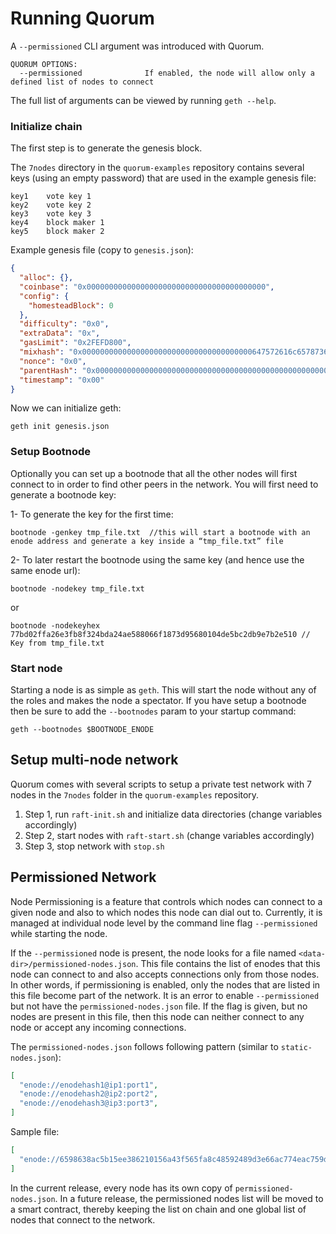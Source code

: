 
# Running Quorum

A `--permissioned` CLI argument was introduced with Quorum.

```
QUORUM OPTIONS:
  --permissioned              If enabled, the node will allow only a defined list of nodes to connect
```

The full list of arguments can be viewed by running `geth --help`.

### Initialize chain

The first step is to generate the genesis block.

The `7nodes` directory in the `quorum-examples` repository contains several keys (using an empty password) that are used in the example genesis file:

```
key1    vote key 1
key2    vote key 2
key3    vote key 3
key4    block maker 1
key5    block maker 2
```

Example genesis file (copy to `genesis.json`):
```json
{
  "alloc": {},
  "coinbase": "0x0000000000000000000000000000000000000000",
  "config": {
    "homesteadBlock": 0
  },
  "difficulty": "0x0",
  "extraData": "0x",
  "gasLimit": "0x2FEFD800",
  "mixhash": "0x00000000000000000000000000000000000000647572616c65787365646c6578",
  "nonce": "0x0",
  "parentHash": "0x0000000000000000000000000000000000000000000000000000000000000000",
  "timestamp": "0x00"
}
```

Now we can initialize geth:

```
geth init genesis.json
```

### Setup Bootnode
Optionally you can set up a bootnode that all the other nodes will first connect to in order to find other peers in the network. You will first need to generate a bootnode key:

1-	To generate the key for the first time:

`bootnode -genkey tmp_file.txt  //this will start a bootnode with an enode address and generate a key inside a “tmp_file.txt” file`

2-	To later restart the bootnode using the same key (and hence use the same enode url):

`bootnode -nodekey tmp_file.txt`

or

`bootnode -nodekeyhex 77bd02ffa26e3fb8f324bda24ae588066f1873d95680104de5bc2db9e7b2e510 // Key from tmp_file.txt`


### Start node

Starting a node is as simple as `geth`. This will start the node without any of the roles and makes the node a spectator. If you have setup a bootnode then be sure to add the `--bootnodes` param to your startup command:

`geth --bootnodes $BOOTNODE_ENODE`

## Setup multi-node network

Quorum comes with several scripts to setup a private test network with 7 nodes in the `7nodes` folder in the `quorum-examples` repository.

1. Step 1, run `raft-init.sh` and initialize data directories (change variables accordingly)
2. Step 2, start nodes with `raft-start.sh` (change variables accordingly)
3. Step 3, stop network with `stop.sh`

## Permissioned Network

Node Permissioning is a feature that controls which nodes can connect to a given node and also to which nodes this node can dial out to. Currently, it is managed at individual node level by the command line flag `--permissioned` while starting the node.

If the `--permissioned` node is present, the node looks for a file named `<data-dir>/permissioned-nodes.json`. This file contains the list of enodes that this node can connect to and also accepts connections only from those nodes. In other words, if permissioning is enabled, only the nodes that are listed in this file become part of the network. It is an error to enable `--permissioned` but not have the `permissioned-nodes.json` file. If the flag is given, but no nodes are present in this file, then this node can neither connect to any node or accept any incoming connections.

The `permissioned-nodes.json` follows following pattern (similar to `static-nodes.json`):

```json
[
  "enode://enodehash1@ip1:port1",
  "enode://enodehash2@ip2:port2",
  "enode://enodehash3@ip3:port3",
]
```

Sample file:

```json
[
  "enode://6598638ac5b15ee386210156a43f565fa8c48592489d3e66ac774eac759db9eb52866898cf0c5e597a1595d9e60e1a19c84f77df489324e2f3a967207c047470@127.0.0.1:30300",
]
```

In the current release, every node has its own copy of `permissioned-nodes.json`. In a future release, the permissioned nodes list will be moved to a smart contract, thereby keeping the list on chain and one global list of nodes that connect to the network.
